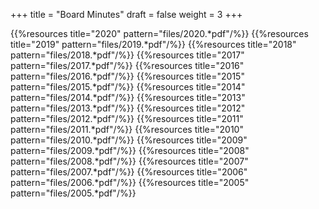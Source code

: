 +++
title = "Board Minutes"
draft = false
weight = 3
+++

{{%resources title="2020" pattern="files/2020.*pdf"/%}}
{{%resources title="2019" pattern="files/2019.*pdf"/%}}
{{%resources title="2018" pattern="files/2018.*pdf"/%}}
{{%resources title="2017" pattern="files/2017.*pdf"/%}}
{{%resources title="2016" pattern="files/2016.*pdf"/%}}
{{%resources title="2015" pattern="files/2015.*pdf"/%}}
{{%resources title="2014" pattern="files/2014.*pdf"/%}}
{{%resources title="2013" pattern="files/2013.*pdf"/%}}
{{%resources title="2012" pattern="files/2012.*pdf"/%}}
{{%resources title="2011" pattern="files/2011.*pdf"/%}}
{{%resources title="2010" pattern="files/2010.*pdf"/%}}
{{%resources title="2009" pattern="files/2009.*pdf"/%}}
{{%resources title="2008" pattern="files/2008.*pdf"/%}}
{{%resources title="2007" pattern="files/2007.*pdf"/%}}
{{%resources title="2006" pattern="files/2006.*pdf"/%}}
{{%resources title="2005" pattern="files/2005.*pdf"/%}}